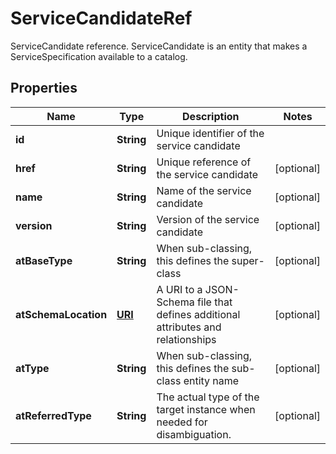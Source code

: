 

# ServiceCandidateRef

ServiceCandidate reference. ServiceCandidate is an entity that makes a ServiceSpecification available to a catalog.
## Properties

Name | Type | Description | Notes
------------ | ------------- | ------------- | -------------
**id** | **String** | Unique identifier of the service candidate | 
**href** | **String** | Unique reference of the service candidate |  [optional]
**name** | **String** | Name of the service candidate |  [optional]
**version** | **String** | Version of the service candidate |  [optional]
**atBaseType** | **String** | When sub-classing, this defines the super-class |  [optional]
**atSchemaLocation** | [**URI**](URI.md) | A URI to a JSON-Schema file that defines additional attributes and relationships |  [optional]
**atType** | **String** | When sub-classing, this defines the sub-class entity name |  [optional]
**atReferredType** | **String** | The actual type of the target instance when needed for disambiguation. |  [optional]



